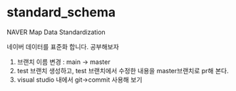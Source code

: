 # standard_schema
NAVER Map Data Standardization


네이버 데이터를 표준화 합니다.
공부해보자
1. 브랜치 이름 변경 : main -> master
2. test 브랜치 생성하고, test 브랜치에서 수정한 내용을 master브랜치로 pr해 본다.
3. visual studio 내에서 git->commit 사용해 보기

